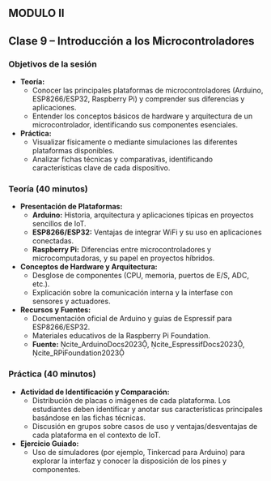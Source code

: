 ## MODULO II
## Clase 9 – Introducción a los Microcontroladores

### Objetivos de la sesión
- **Teoría:**  
  - Conocer las principales plataformas de microcontroladores (Arduino, ESP8266/ESP32, Raspberry Pi) y comprender sus diferencias y aplicaciones.  
  - Entender los conceptos básicos de hardware y arquitectura de un microcontrolador, identificando sus componentes esenciales.
- **Práctica:**  
  - Visualizar físicamente o mediante simulaciones las diferentes plataformas disponibles.  
  - Analizar fichas técnicas y comparativas, identificando características clave de cada dispositivo.

### Teoría (40 minutos)
- **Presentación de Plataformas:**  
  - **Arduino:** Historia, arquitectura y aplicaciones típicas en proyectos sencillos de IoT.  
  - **ESP8266/ESP32:** Ventajas de integrar WiFi y su uso en aplicaciones conectadas.  
  - **Raspberry Pi:** Diferencias entre microcontroladores y microcomputadoras, y su papel en proyectos híbridos.  
- **Conceptos de Hardware y Arquitectura:**  
  - Desglose de componentes (CPU, memoria, puertos de E/S, ADC, etc.).  
  - Explicación sobre la comunicación interna y la interfase con sensores y actuadores.  
- **Recursos y Fuentes:**  
  - Documentación oficial de Arduino y guías de Espressif para ESP8266/ESP32.  
  - Materiales educativos de la Raspberry Pi Foundation.  
  - **Fuente:** cite_ArduinoDocs2023, cite_EspressifDocs2023, cite_RPiFoundation2023

### Práctica (40 minutos)
- **Actividad de Identificación y Comparación:**  
  - Distribución de placas o imágenes de cada plataforma. Los estudiantes deben identificar y anotar sus características principales basándose en las fichas técnicas.  
  - Discusión en grupos sobre casos de uso y ventajas/desventajas de cada plataforma en el contexto de IoT.
- **Ejercicio Guiado:**  
  - Uso de simuladores (por ejemplo, Tinkercad para Arduino) para explorar la interfaz y conocer la disposición de los pines y componentes.

